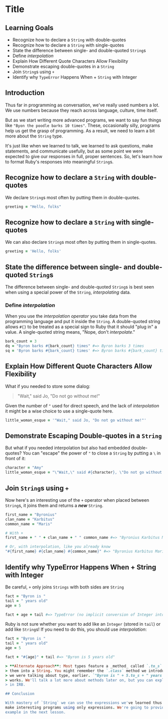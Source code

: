 # Title

## Learning Goals

* Recognize how to declare a `String` with double-quotes
* Recognize how to declare a `String` with single-quotes
* State the difference between single- and double-quoted `String`s
* Define _interpolation_
* Explain How Different Quote Characters Allow Flexibility
* Demonstrate escaping double-quotes in a `String`
* Join `String`s using `+`
* Identify why `TypeError` Happens When + `String` with Integer

## Introduction

Thus far in programming as conversation, we've really used numbers a lot. We
use numbers because they reach across language, culture, time itself.

But as we start writing more advanced programs, we want to say fun things like
`"Byon the poodle barks 10 times"`. These, occasionally silly, programs help us
get the grasp of programming. As a result, we need to learn a bit more about
the `String` type.

It's just like when we learned to talk, we learned to ask questions, make
statements, and communicate usefully, but as some point we were expected to
give our responses in full, proper sentences. So, let's learn how to format
Ruby's responses into meaningful `String`s.

## Recognize how to declare a `String` with double-quotes

We declare `String`s most often by putting them in double-quotes.

```ruby
greeting = "Hello, folks"
```

## Recognize how to declare a `String` with single-quotes

We can also declare `String`s most often by putting them in single-quotes.

```ruby
greeting = 'Hello, folks'
```

## State the difference between single- and double-quoted `String`s

The difference between single- and double-quoted `String`s is best seen when
using a special power of the `String`, _interpolating_ data.
 
### Define _interpolation_

When you use the _interpolation operator_ you take data from the programming
language and put it inside the `String`.  A double-quoted string allows `#{}`
to be treated as a special sign to Ruby that it should "plug in" a value. A
single-quoted string means, "Nope, don't _interpolate_."

```ruby
bark_count = 3
dq = "Byron barks #{bark_count} times" #=> Byron barks 3 times
sq = 'Byron barks #{bark_count} times' #=> Byron barks #{bark_count} times
```

## Explain How Different Quote Characters Allow Flexibility

What if you needed to store some dialog:

> "Wait," said Jo, "Do not go without me!"

Given the number of `"` used for direct speech, and the lack of _interpolation_
it might be a wise choice to use a single-quote here.

```ruby
little_woman_esque = '"Wait," said Jo, "Do not go without me!"'
```

## Demonstrate Escaping Double-quotes in a `String`

But what if you needed interpolation but also had embedded double-quotes? You
can "escape" the power of `"` to close a `String` by putting a `\` in front of
it:

```ruby
character = "Amy"
little_woman_esque = "\"Wait,\" said #{character}, \"Do not go without me!\""
```

## Join `String`s using `+`

Now here's an interesting use of the `+` operator when placed between
`String`s, it joins them and returns a ***new*** `String`.

```ruby
first_name = "Byronius"
clan_name = "Karbitus"
common_name = "Maris"

# With +
first_name + " " + clan_name + " " common_name #=> "Byronius Karbitus Maris"

# Or, with interpolation, like you already know
"#{first_name} #{clan_name} #{common_name}" #=> "Byronius Karbitus Maris"
```

## Identify why TypeError Happens When + String with Integer

Be careful, `+` only joins `Strings` with both sides are `String`

```ruby
fact = "Byron is "
tail = " years old"
age = 5

fact + age + tail #=> TypeError (no implicit conversion of Integer into String)
```

Ruby is not sure whether you want to add like an `Integer` (stored in `tail`)
or add like `String`s! If you need to do this, you should use _interpolation_:

```ruby
fact = "Byron is "
tail = " years old"
age = 5

fact + "#{age}" + tail #=> "Byron is 5 years old"

> **Alternate Approach**: Most types feature a _method_ called `.to_s` which tuns
> them into a String. You might remember the `.class` method we introduced when
> we were talking about type, earlier. `"Byron is " + 5.to_s + " years old."`
> works. We'll talk a lot more about methods later on, but you can explore this
> in IRB.

## Conclusion

With mastery of `String` we can use the expressions we've learned thus far to
make interesting programs using only expressions. We're going to provide an
example in the next lesson.
